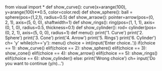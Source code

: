 from visual import *
def show_curve():
    curve(x=arange(100), y=arange(100)**0.5, color=color.red)
def show_sphere():
    ball = sphere(pos=(1,2,1), radius=0.5)
def show_arraow():
    pointer=arrow(pos=(0, 2, 1), axis=(5, 0, 0), shaftwidth=1)
def show_rings():
    ring(pos=(1, 1, 1), axis=(0, 1, 0), radius=0.5, thickness=0.1)
def show_cylinder():
    rod= cylinder(pos=(0, 2, 1), axis=(5, 0, 0), radius=1)
def menu():
    print('1. Curve')
    print('2. Sphere')
    print('3. Cone')
    print('4. Arrow')
    print('5. Rings')
    print('6. Cylinder')
ch= 'y'
while(ch=='y'):
    menu()
    choice = int(input('Enter choice..'))
    if(choice == 1):
        show_curve()
    elif(choice == 2):
        show_sphere()
    elif(choice == 3):
        show_cone()
    elif(choice == 4):
        show_arrow()
    elif(choice == 5):
        show_rings()
    elif(choice == 6):
        show_cylinder()
    else:
        print('Wrong choice')
    ch= input('Do you want to continue (y/n)...')
